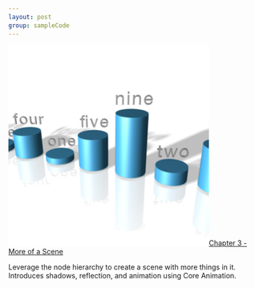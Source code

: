 ```yaml
---
layout: post
group: sampleCode
---
```


![Bar chart](/images/C3P1.png)[Chapter 3 - More of a Scene](https://github.com/d-ronnqvist/SCNBook-code/tree/obj-c/Chapter%2003%20-%20More%20of%20a%20scene/Chapter%2003%20-%20More%20of%20a%20scene)

Leverage the node hierarchy to create a scene with more things in it. Introduces shadows, reflection, and animation using Core Animation. 